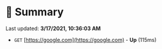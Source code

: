 # 📖 Summary
Last updated: **3/17/2021, 10:36:03 AM**

- `GET` [https://google.com](https://google.com) - **Up** (115ms)
